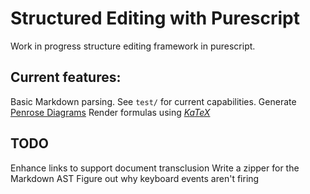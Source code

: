 # Structured Editing with Purescript

Work in progress structure editing framework in purescript.

## Current features:

Basic Markdown parsing. See `test/` for current capabilities.
Generate [Penrose Diagrams](https://penrosecs.cmu.edu)
Render formulas using [$KaTeX$](https://katex.org)

## TODO

Enhance links to support document transclusion
Write a zipper for the Markdown AST
Figure out why keyboard events aren't firing